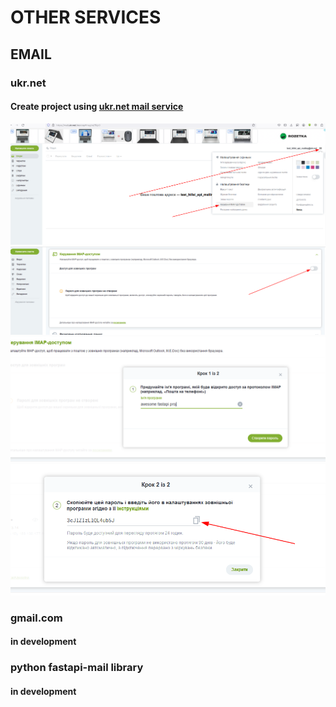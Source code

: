 # OTHER SERVICES
## EMAIL
### ukr.net

#### Create project using [ukr.net mail service](https://mail.ukr.net/)
  ![](img/email_smtp/ukr-net/1.png)
  ![](img/email_smtp/ukr-net/2.png)
  ![](img/email_smtp/ukr-net/3.png)
  ![](img/email_smtp/ukr-net/4.png)

### gmail.com

#### in development
  
### python fastapi-mail library

#### in development